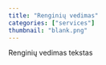 ```yaml
---
title: "Renginių vedimas"
categories: ["services"]
thumbnail: "blank.png"
---
```


Renginių vedimas tekstas